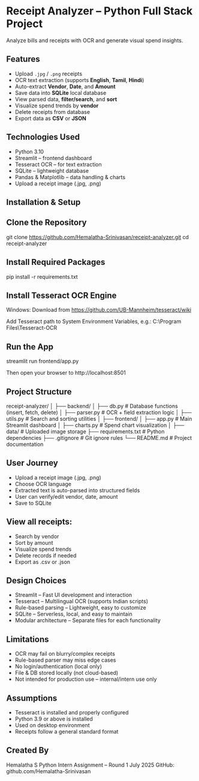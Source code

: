 # Receipt Analyzer – Python Full Stack Project

Analyze bills and receipts with OCR and generate visual spend insights.

## Features

-  Upload `.jpg` / `.png` receipts
-  OCR text extraction (supports **English**, **Tamil**, **Hindi**)
-  Auto-extract **Vendor**, **Date**, and **Amount**
-  Save data into **SQLite** local database
-  View parsed data, **filter/search**, and **sort**
-  Visualize spend trends by **vendor**
-  Delete receipts from database
-  Export data as **CSV** or **JSON**


## Technologies Used

-  Python 3.10
-  Streamlit – frontend dashboard
-  Tesseract OCR – for text extraction
-  SQLite – lightweight database
-  Pandas & Matplotlib – data handling & charts
-  Upload a receipt image (.jpg, .png)

##  Installation & Setup

## Clone the Repository

git clone https://github.com/Hemalatha-Srinivasan/receipt-analyzer.git
cd receipt-analyzer

## Install Required Packages

pip install -r requirements.txt

## Install Tesseract OCR Engine

Windows:
Download from  https://github.com/UB-Mannheim/tesseract/wiki

Add Tesseract path to System Environment Variables, e.g.:
C:\Program Files\Tesseract-OCR

## Run the App
streamlit run frontend/app.py

Then open your browser to http://localhost:8501

## Project Structure

receipt-analyzer/
│
├── backend/
│   ├── db.py           # Database functions (insert, fetch, delete)
│   ├── parser.py       # OCR + field extraction logic
│   ├── utils.py        # Search and sorting utilities
│
├── frontend/
│   ├── app.py          # Main Streamlit dashboard
│   ├── charts.py       # Spend chart visualization
│
├── data/               # Uploaded image storage
├── requirements.txt    # Python dependencies
├── .gitignore          # Git ignore rules
└── README.md           # Project documentation

## User Journey

-  Upload a receipt image (.jpg, .png)
-  Choose OCR language
-  Extracted text is auto-parsed into structured fields
-  User can verify/edit vendor, date, amount
-  Save to SQLite

## View all receipts:
-  Search by vendor
-  Sort by amount
-  Visualize spend trends
-  Delete records if needed
-  Export as .csv or .json

## Design Choices

-  Streamlit – Fast UI development and interaction
-  Tesseract – Multilingual OCR (supports Indian scripts)
-  Rule-based parsing – Lightweight, easy to customize
-  SQLite – Serverless, local, and easy to maintain
- Modular architecture – Separate files for each functionality

## Limitations

-  OCR may fail on blurry/complex receipts
-  Rule-based parser may miss edge cases
-   No login/authentication (local only)
-   File & DB stored locally (not cloud-based)
-   Not intended for production use – internal/intern use only

## Assumptions

-  Tesseract is installed and properly configured
-  Python 3.9 or above is installed
-  Used on desktop environment
-  Receipts follow a general standard format

## Created By
Hemalatha S
Python Intern Assignment – Round 1
July 2025
GitHub: github.com/Hemalatha-Srinivasan
